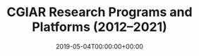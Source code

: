---
title: 'CGIAR Research Programs and Platforms (2012–2021)'
field: 'cg.contributor.crp'
slug: 'cg-contributor-crp'
description: 'CGIAR Research Program(s) and Platform(s) with which this research is affiliated. Use this to show that a CRP funded this item.'
required: False
vocabulary: 'cg-contributor-crp.txt'
policy: 'Controlled, with values from vocabulary.'
date: '2019-05-04T00:00:00+00:00'
---